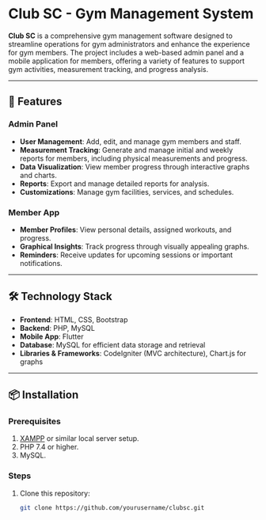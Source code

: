 # Club SC - Gym Management System

**Club SC** is a comprehensive gym management software designed to streamline operations for gym administrators and enhance the experience for gym members. The project includes a web-based admin panel and a mobile application for members, offering a variety of features to support gym activities, measurement tracking, and progress analysis.

---

## 🚀 Features

### Admin Panel
- **User Management**: Add, edit, and manage gym members and staff.
- **Measurement Tracking**: Generate and manage initial and weekly reports for members, including physical measurements and progress.
- **Data Visualization**: View member progress through interactive graphs and charts.
- **Reports**: Export and manage detailed reports for analysis.
- **Customizations**: Manage gym facilities, services, and schedules.

### Member App
- **Member Profiles**: View personal details, assigned workouts, and progress.
- **Graphical Insights**: Track progress through visually appealing graphs.
- **Reminders**: Receive updates for upcoming sessions or important notifications.

---

## 🛠️ Technology Stack

- **Frontend**: HTML, CSS, Bootstrap
- **Backend**: PHP, MySQL
- **Mobile App**: Flutter
- **Database**: MySQL for efficient data storage and retrieval
- **Libraries & Frameworks**: CodeIgniter (MVC architecture), Chart.js for graphs

---

## 📦 Installation

### Prerequisites
1. [XAMPP](https://www.apachefriends.org/) or similar local server setup.
2. PHP 7.4 or higher.
3. MySQL.

### Steps
1. Clone this repository:
   ```bash
   git clone https://github.com/yourusername/clubsc.git
